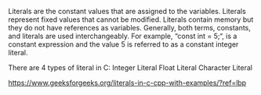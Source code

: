 Literals are the constant values that are assigned to the variables. Literals represent fixed values that cannot be modified. Literals contain memory but they do not have references as variables. Generally, both terms, constants, and literals are used interchangeably.
For example, “const int = 5;“, is a constant expression and the value 5 is referred to as a constant integer literal.

There are 4 types of literal in C:
Integer Literal
Float Literal
Character Literal

https://www.geeksforgeeks.org/literals-in-c-cpp-with-examples/?ref=lbp
